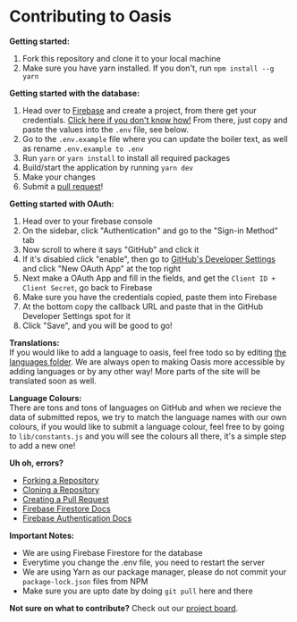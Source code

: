 # Contributing to Oasis

**Getting started:**
1. Fork this repository and clone it to your local machine
2. Make sure you have yarn installed. If you don't, run ```npm install --g yarn```

**Getting started with the database:**
1. Head over to [Firebase](https://firebase.google.com) and create a project, from there get your credentials. [Click here if you don't know how!](https://clemfournier.medium.com/how-to-get-my-firebase-service-account-key-file-f0ec97a21620) From there, just copy and paste the values into the ```.env``` file, see below.
3. Go to the ```.env.example``` file where you can update the boiler text, as well as rename ```.env.example to .env```
4. Run ```yarn``` or ```yarn install``` to install all required packages 
5. Build/start the application by running ```yarn dev```
6. Make your changes
7. Submit a <a href="https://github.com/heybereket/oasis/pulls">pull request</a>!

**Getting started with OAuth:**
1. Head over to your firebase console
2. On the sidebar, click "Authentication" and go to the "Sign-in Method" tab
3. Now scroll to where it says "GitHub" and click it
4. If it's disabled click "enable", then go to <a href="https://github.com/settings/developers">GitHub's Developer Settings</a> and click "New OAuth App" at the top right
5. Next make a OAuth App and fill in the fields, and get the ```Client ID + Client Secret```, go back to Firebase
6. Make sure you have the credentials copied, paste them into Firebase 
7. At the bottom copy the callback URL and paste that in the GitHub Developer Settings spot for it
8. Click "Save", and you will be good to go!

**Translations:** <br>
If you would like to add a language to oasis, feel free todo so by editing <a href="https://github.com/heybereket/oasis/tree/main/public/locales">the languages folder</a>. We are always open to making Oasis more accessible by adding languages or by any other way! More parts of the site will be translated soon as well.

**Language Colours:** <br>
There are tons and tons of languages on GitHub and when we recieve the data of submitted repos, we try to match the language names with our own colours, if you would like to submit a language colour, feel free to by going to ```lib/constants.js``` and you will see the colours all there, it's a simple step to add a new one!

**Uh oh, errors?**
- <a href="https://docs.github.com/en/github/getting-started-with-github/fork-a-repo">Forking a Repository</a>
- <a href="https://docs.github.com/en/github/creating-cloning-and-archiving-repositories/cloning-a-repository">Cloning a Repository</a>
- <a href="https://docs.github.com/en/github/collaborating-with-issues-and-pull-requests/creating-a-pull-request-from-a-fork">Creating a Pull Request</a>
- <a href="https://firebase.google.com/docs/firestore/">Firebase Firestore Docs</a>
- <a href="https://firebase.google.com/docs/auth/">Firebase Authentication Docs</a>

**Important Notes:**
- We are using Firebase Firestore for the database
- Everytime you change the .env file, you need to restart the server
- We are using Yarn as our package manager, please do not commit your ```package-lock.json``` files from NPM
- Make sure you are upto date by doing ```git pull``` here and there

**Not sure on what to contribute?** Check out our <a href="https://github.com/heybereket/oasis/projects/1">project board</a>.